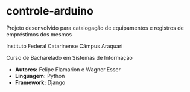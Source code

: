 # controle-arduino

Projeto desenvolvido para catalogação de equipamentos e registros de empréstimos dos mesmos

Instituto Federal Catarinense Câmpus Araquari

Curso de Bacharelado em Sistemas de Informação

* **Autores:** Felipe Flamarion e Wagner Esser
* **Linguagem:** Python
* **Framework:** Django
